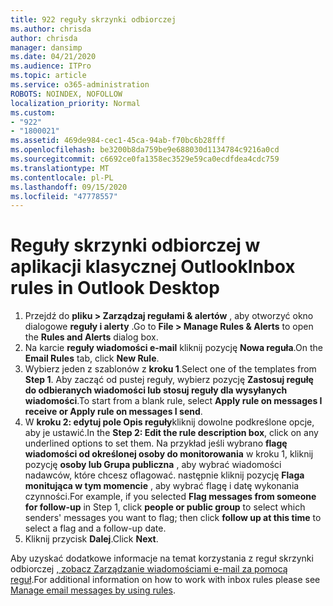 ```yaml
---
title: 922 reguły skrzynki odbiorczej
ms.author: chrisda
author: chrisda
manager: dansimp
ms.date: 04/21/2020
ms.audience: ITPro
ms.topic: article
ms.service: o365-administration
ROBOTS: NOINDEX, NOFOLLOW
localization_priority: Normal
ms.custom:
- "922"
- "1800021"
ms.assetid: 469de984-cec1-45ca-94ab-f70bc6b28fff
ms.openlocfilehash: be3200b8da759be9e688030d1134784c9216a0cd
ms.sourcegitcommit: c6692ce0fa1358ec3529e59ca0ecdfdea4cdc759
ms.translationtype: MT
ms.contentlocale: pl-PL
ms.lasthandoff: 09/15/2020
ms.locfileid: "47778557"
---
```

# <a name="inbox-rules-in-outlook-desktop"></a><span data-ttu-id="6f269-102">Reguły skrzynki odbiorczej w aplikacji klasycznej Outlook</span><span class="sxs-lookup"><span data-stu-id="6f269-102">Inbox rules in Outlook Desktop</span></span>

1. <span data-ttu-id="6f269-103">Przejdź do **pliku > Zarządzaj regułami & alertów** , aby otworzyć okno dialogowe **reguły i alerty** .</span><span class="sxs-lookup"><span data-stu-id="6f269-103">Go to **File > Manage Rules & Alerts** to open the **Rules and Alerts** dialog box.</span></span>
2. <span data-ttu-id="6f269-104">Na karcie **reguły wiadomości e-mail** kliknij pozycję **Nowa reguła**.</span><span class="sxs-lookup"><span data-stu-id="6f269-104">On the **Email Rules** tab, click **New Rule**.</span></span>
3. <span data-ttu-id="6f269-105">Wybierz jeden z szablonów z **kroku 1**.</span><span class="sxs-lookup"><span data-stu-id="6f269-105">Select one of the templates from **Step 1**.</span></span> <span data-ttu-id="6f269-106">Aby zacząć od pustej reguły, wybierz pozycję **Zastosuj regułę do odbieranych wiadomości lub stosuj reguły dla wysyłanych wiadomości**.</span><span class="sxs-lookup"><span data-stu-id="6f269-106">To start from a blank rule, select **Apply rule on messages I receive or Apply rule on messages I send**.</span></span>
4. <span data-ttu-id="6f269-107">W **kroku 2: edytuj pole Opis reguły**kliknij dowolne podkreślone opcje, aby je ustawić.</span><span class="sxs-lookup"><span data-stu-id="6f269-107">In the **Step 2: Edit the rule description box**, click on any underlined options to set them.</span></span> <span data-ttu-id="6f269-108">Na przykład jeśli wybrano **flagę wiadomości od określonej osoby do monitorowania** w kroku 1, kliknij pozycję **osoby lub Grupa publiczna** , aby wybrać wiadomości nadawców, które chcesz oflagować. następnie kliknij pozycję **Flaga monitująca w tym momencie** , aby wybrać flagę i datę wykonania czynności.</span><span class="sxs-lookup"><span data-stu-id="6f269-108">For example, if you selected **Flag messages from someone for follow-up** in Step 1, click **people or public group** to select which senders' messages you want to flag; then click **follow up at this time** to select a flag and a follow-up date.</span></span>
5. <span data-ttu-id="6f269-109">Kliknij przycisk **Dalej**.</span><span class="sxs-lookup"><span data-stu-id="6f269-109">Click **Next**.</span></span>

<span data-ttu-id="6f269-110">Aby uzyskać dodatkowe informacje na temat korzystania z reguł skrzynki odbiorczej [, zobacz Zarządzanie wiadomościami e-mail za pomocą reguł](https://support.office.com/article/manage-email-messages-by-using-rules-c24f5dea-9465-4df4-ad17-a50704d66c59).</span><span class="sxs-lookup"><span data-stu-id="6f269-110">For additional information on how to work with inbox rules please see [Manage email messages by using rules](https://support.office.com/article/manage-email-messages-by-using-rules-c24f5dea-9465-4df4-ad17-a50704d66c59).</span></span>
